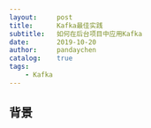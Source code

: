 ```yaml
---
layout:     post
title:      Kafka最佳实践
subtitle:   如何在后台项目中应用Kafka
date:       2019-10-20
author:     pandaychen
catalog:    true
tags:
    - Kafka
---
```


##  背景
